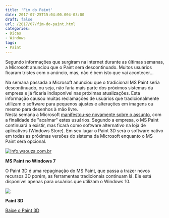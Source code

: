 ```yaml
---
title: 'Fim do Paint'
date: 2017-07-25T15:04:00.004-03:00
draft: false
url: /2017/07/fim-do-paint.html
categories:
- Dicas
- Windows
tags: 
- Paint
---
```


Segundo informações que surgiram na internet durante as últimas semanas, a Microsoft anunciou que o Paint será descontinuado. Muitos usuários ficaram tristes com o anúncio, mas, não é bem isto que vai acontecer...  
  
<!--more-->

Na semana passada a Microsoft anunciou que o tradicional MS Paint seria descontinuado, ou seja, não faria mais parte dos próximos sistemas da empresa e já ficaria indisponível nas próximas atualizações. Esta informação causou muitas reclamações de usuários que tradicionalmente utilizam o software para pequenos ajustes e alterações em imagens ou mesmo para desenhos à mão livre.  
Nesta semana a Microsoft [manifestou-se novamente sobre o assunto](https://blogs.windows.com/windowsexperience/2017/07/24/ms-paint-stay/#vpbh3LHz6GPlbmHt.97), com a finalidade de "acalmar" estes usuários. Segundo a empresa, o MS Paint continuará a existir, mas ficará como software alternativo na loja de aplicativos (Windows Store). Em seu lugar o Paint 3D será o software nativo em todas as próximas versões do sistema da Microsoft enquanto o MS Paint será opcional.  
  

[![info.wsouza.com.br](https://2.bp.blogspot.com/-kf6fkv7KBSc/WXeGKFkCm2I/AAAAAAAADas/rEnO1GiKHUIT7g-3UJZADbb1ABK44t7RwCLcBGAs/s640/MS%2BPaint.png "MS Paint")](https://2.bp.blogspot.com/-kf6fkv7KBSc/WXeGKFkCm2I/AAAAAAAADas/rEnO1GiKHUIT7g-3UJZADbb1ABK44t7RwCLcBGAs/s1600/MS%2BPaint.png)

**MS Paint no Windows 7**

  
O Paint 3D é uma repaginação do MS Paint, que passa a trazer novos recursos 3D porém, as ferramentas tradicionais continuam lá. Ele está disponível apenas para usuários que utilizam o Windows 10.  
  

[![](https://1.bp.blogspot.com/-s9omdMtl8vI/WXeHwrtWldI/AAAAAAAADbI/Ljej0XCFtP0mJU48_2xX1LjfEL8JExUvQCPcBGAYYCw/s640/Paint_UI-1024x683.jpg)](https://1.bp.blogspot.com/-s9omdMtl8vI/WXeHwrtWldI/AAAAAAAADbI/Ljej0XCFtP0mJU48_2xX1LjfEL8JExUvQCPcBGAYYCw/s1600/Paint_UI-1024x683.jpg)

**Paint 3D**

  
[Baixe o Paint 3D](https://www.microsoft.com/pt-br/store/p/paint-3d/9nblggh5fv99#)
